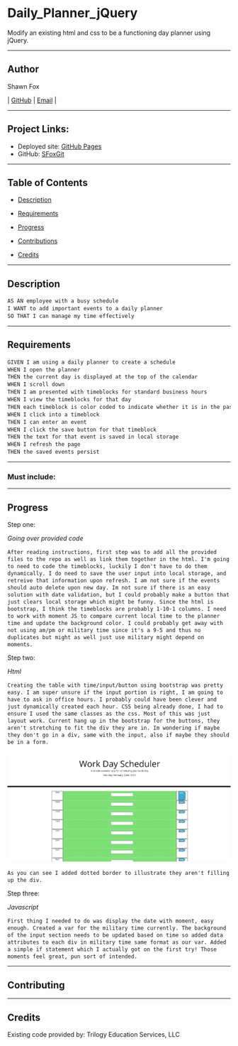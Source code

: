 # Daily_Planner_jQuery
Modify an existing html and css to be a functioning day planner using jQuery.

---
## Author

Shawn Fox


| [GitHub](https://github.com/SFoxGit) | [Email](sfoxss4@gmail.com) |

---
## Project Links:

- Deployed site: [GitHub Pages]()
- GitHub: [SFoxGit]()

---
## Table of Contents

- [Description](##Description)

- [Requirements](##Requirements)

- [Progress](##Progress)

- [Contributions](##Contributing)

- [Credits](##Credits)

---
## Description

```md
AS AN employee with a busy schedule
I WANT to add important events to a daily planner
SO THAT I can manage my time effectively
```

---
## Requirements

```md
GIVEN I am using a daily planner to create a schedule
WHEN I open the planner
THEN the current day is displayed at the top of the calendar
WHEN I scroll down
THEN I am presented with timeblocks for standard business hours
WHEN I view the timeblocks for that day
THEN each timeblock is color coded to indicate whether it is in the past, present, or future
WHEN I click into a timeblock
THEN I can enter an event
WHEN I click the save button for that timeblock
THEN the text for that event is saved in local storage
WHEN I refresh the page
THEN the saved events persist
```

---
### Must include:

    
---
## Progress

Step one:

*Going over provided code*

    After reading instructions, first step was to add all the provided files to the repo as well as link them together in the html. I'm going to need to code the timeblocks, luckily I don't have to do them dynamically. I do need to save the user input into local storage, and retreive that information upon refresh. I am not sure if the events should auto delete upon new day. Im not sure if there is an easy solution with date validation, but I could probably make a button that just clears local storage which might be funny. Since the html is bootstrap, I think the timeblocks are probably 1-10-1 columns. I need to work with moment JS to compare current local time to the planner time and update the background color. I could probably get away with not using am/pm or military time since it's a 9-5 and thus no duplicates but might as well just use military might depend on moments. 

Step two:

*Html*

    Creating the table with time/input/button using bootstrap was pretty easy. I am super unsure if the input portion is right, I am going to have to ask in office hours. I probably could have been clever and just dynamically created each hour. CSS being already done, I had to ensure I used the same classes as the css. Most of this was just layout work. Current hang up in the bootstrap for the buttons, they aren't stretching to fit the div they are in. Im wondering if maybe they don't go in a div, same with the input, also if maybe they should be in a form. 

![buttons](assets/images/buttons.jpg)

    As you can see I added dotted border to illustrate they aren't filling up the div.

Step three:

*Javascript*

    First thing I needed to do was display the date with moment, easy enough. Created a var for the military time currently. The background of the input section needs to be updated based on time so added data attributes to each div in military time same format as our var. Added a simple if statement which I actually got on the first try! Those moments feel great, pun sort of intended. 

---
## Contributing


---
## Credits

Existing code provided by: Trilogy Education Services, LLC
